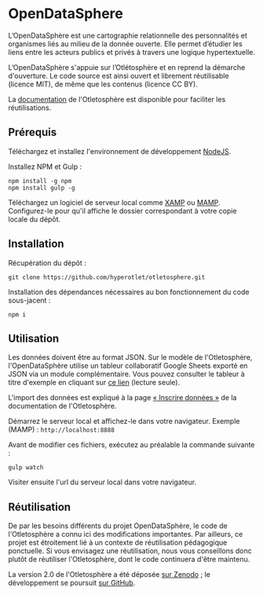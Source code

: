 # OpenDataSphere

L’OpenDataSphère est une cartographie relationnelle des personnalités et organismes liés au milieu de la donnée ouverte. Elle permet d’étudier les liens entre les acteurs publics et privés à travers une logique hypertextuelle.

L’OpenDataSphère s'appuie sur l’Otlétosphère et en reprend la démarche d'ouverture. Le code source est ainsi ouvert et librement réutilisable (licence MIT), de même que les contenus (licence CC BY).

La [documentation](https://hyperotlet.github.io/otletosphere/) de l'Otletosphère est disponible pour faciliter les réutilisations.

## Prérequis

Téléchargez et installez l'environnement de développement [NodeJS](https://nodejs.org/en/download/).

Installez NPM et Gulp :

```
npm install -g npm
npm install gulp -g
```

Téléchargez un logiciel de serveur local comme [XAMP](https://www.apachefriends.org/fr/index.html) ou [MAMP](https://www.mamp.info/fr/). Configurez-le pour qu'il affiche le dossier correspondant à votre copie locale du dépôt.

## Installation

Récupération du dépôt :

```
git clone https://github.com/hyperotlet/otletosphere.git
```

Installation des dépendances nécessaires au bon fonctionnement du code sous-jacent :

```
npm i
```

## Utilisation 

Les données doivent être au format JSON. Sur le modèle de l'Otletosphère, l'OpenDataSphère utilise un tableur collaboratif Google Sheets exporté en JSON via un module complémentaire. Vous pouvez consulter le tableur à titre d'exemple en cliquant sur [ce lien](https://docs.google.com/spreadsheets/d/1AA8hrY5QqimlNR32KYQz2DqTlilNwRIc7Pv9fQQjMeo/edit?usp=sharing) (lecture seule).

L'import des données est expliqué à la page [« Inscrire données »](https://hyperotlet.github.io/otletosphere/fr/developpement/inscrire-donnees/) de la documentation de l'Otletosphère.

Démarrez le serveur local et affichez-le dans votre navigateur. Exemple (MAMP) : `http://localhost:8888` 

Avant de modifier ces fichiers, exécutez au préalable la commande suivante :

```
gulp watch
```

Visiter ensuite l'url du serveur local dans votre navigateur.

## Réutilisation

De par les besoins différents du projet OpenDataSphère, le code de l'Otletosphère a connu ici des modifications importantes. Par ailleurs, ce projet est étroitement lié à un contexte de réutilisation pédagogique ponctuelle. Si vous envisagez une réutilisation, nous vous conseillons donc plutôt de réutiliser l'Otletosphère, dont le code continuera d'être maintenu.

La version 2.0 de l'Otletosphère a été déposée [sur Zenodo](https://zenodo.org/record/3981189) ; le développement se poursuit [sur GitHub](https://github.com/hyperotlet/otletosphere).